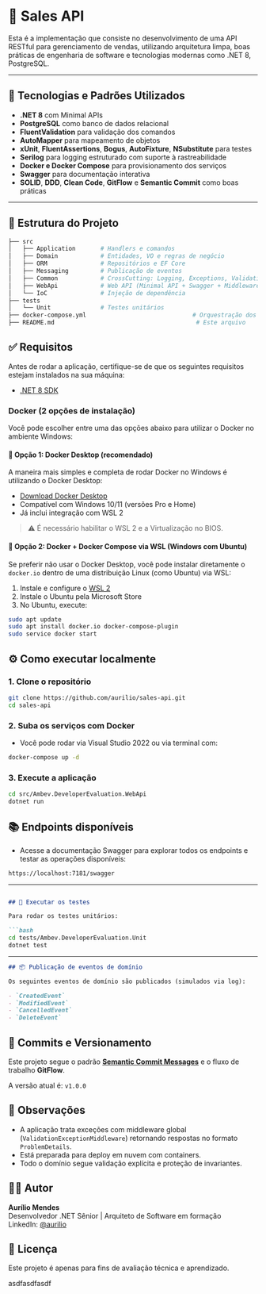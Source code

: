 # 🛒 Sales API

Esta é a implementação que consiste no desenvolvimento de uma API RESTful para gerenciamento de vendas, utilizando arquitetura limpa, boas práticas de engenharia de software e tecnologias modernas como .NET 8, PostgreSQL.

---

## 🚀 Tecnologias e Padrões Utilizados

- **.NET 8** com Minimal APIs
- **PostgreSQL** como banco de dados relacional
- **FluentValidation** para validação dos comandos
- **AutoMapper** para mapeamento de objetos
- **xUnit**, **FluentAssertions**, **Bogus**, **AutoFixture**, **NSubstitute** para testes
- **Serilog** para logging estruturado com suporte à rastreabilidade
- **Docker e Docker Compose** para provisionamento dos serviços
- **Swagger** para documentação interativa
- **SOLID**, **DDD**, **Clean Code**, **GitFlow** e **Semantic Commit** como boas práticas

---


## 🧱 Estrutura do Projeto

```bash
├── src
│   ├── Application       # Handlers e comandos
│   ├── Domain            # Entidades, VO e regras de negócio
│   ├── ORM               # Repositórios e EF Core
│   ├── Messaging         # Publicação de eventos
│   ├── Common            # CrossCutting: Logging, Exceptions, Validations
│   ├── WebApi            # Web API (Minimal API + Swagger + Middleware)
│   └── IoC               # Injeção de dependência
├── tests
│   └── Unit              # Testes unitários
├── docker-compose.yml                              # Orquestração dos serviços
├── README.md                                        # Este arquivo

```

## ✅ Requisitos

Antes de rodar a aplicação, certifique-se de que os seguintes requisitos estejam instalados na sua máquina:

- [.NET 8 SDK](https://dotnet.microsoft.com/en-us/download/dotnet/8.0)

### Docker (2 opções de instalação)

Você pode escolher entre uma das opções abaixo para utilizar o Docker no ambiente Windows:

#### 🔹 Opção 1: Docker Desktop (recomendado)

A maneira mais simples e completa de rodar Docker no Windows é utilizando o Docker Desktop:

- [Download Docker Desktop](https://www.docker.com/products/docker-desktop/)
- Compatível com Windows 10/11 (versões Pro e Home)
- Já inclui integração com WSL 2

> ⚠️ É necessário habilitar o WSL 2 e a Virtualização no BIOS.

#### 🔹 Opção 2: Docker + Docker Compose via WSL (Windows com Ubuntu)

Se preferir não usar o Docker Desktop, você pode instalar diretamente o `docker.io` dentro de uma distribuição Linux (como Ubuntu) via WSL:

1. Instale e configure o [WSL 2](https://learn.microsoft.com/pt-br/windows/wsl/install)
2. Instale o Ubuntu pela Microsoft Store
3. No Ubuntu, execute:

```bash
sudo apt update
sudo apt install docker.io docker-compose-plugin
sudo service docker start
```



## ⚙️ Como executar localmente

### 1. Clone o repositório
```bash
git clone https://github.com/aurilio/sales-api.git
cd sales-api
```

### 2. Suba os serviços com Docker
- Você pode rodar via Visual Studio 2022 ou via terminal com:

```bash
docker-compose up -d
```

### 3.  Execute a aplicação
```bash
cd src/Ambev.DeveloperEvaluation.WebApi
dotnet run
```

## 📚 Endpoints disponíveis
- Acesse a documentação Swagger para explorar todos os endpoints e testar as operações disponíveis:
```bash
https://localhost:7181/swagger
```


---

```markdown

## 🧪 Executar os testes

Para rodar os testes unitários:

```bash
cd tests/Ambev.DeveloperEvaluation.Unit
dotnet test

```


---

```markdown
## 📦 Publicação de eventos de domínio

Os seguintes eventos de domínio são publicados (simulados via log):

- `CreatedEvent`
- `ModifiedEvent`
- `CancelledEvent`
- `DeleteEvent`

```
## 📝 Commits e Versionamento

Este projeto segue o padrão **[Semantic Commit Messages](https://www.conventionalcommits.org/en/v1.0.0/)** e o fluxo de trabalho **GitFlow**.

A versão atual é: `v1.0.0`


## 📌 Observações

- A aplicação trata exceções com middleware global (`ValidationExceptionMiddleware`) retornando respostas no formato `ProblemDetails`.
- Está preparada para deploy em nuvem com containers.
- Todo o domínio segue validação explícita e proteção de invariantes.

## 👨‍💻 Autor

**Aurílio Mendes**  
Desenvolvedor .NET Sênior | Arquiteto de Software em formação  
LinkedIn: [@aurilio](https://www.linkedin.com/in/auriliomendes/)


## 📃 Licença

Este projeto é apenas para fins de avaliação técnica e aprendizado.























asdfasdfasdf

